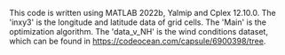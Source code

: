 This code is written using MATLAB 2022b, Yalmip and Cplex 12.10.0.  The 'inxy3' is the longitude and latitude data of grid cells. The 'Main' is the optimization algorithm. The 'data_v_NH' is the wind conditions dataset, which can be found in https://codeocean.com/capsule/6900398/tree.
